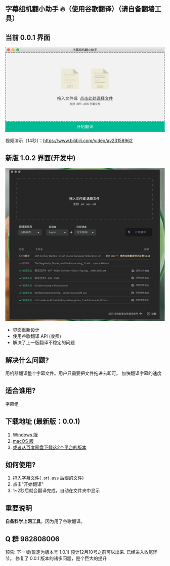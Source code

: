 ## 字幕组机翻小助手 :fire:（使用谷歌翻译）（请自备翻墙工具）    

## 当前 0.0.1 界面
<img src="./image/1.png" alt="how the app look like" width="580">

视频演示（14秒）：https://www.bilibili.com/video/av23158962

## 新版 1.0.2 界面(开发中)
<img src="./image/v2.png">

* 界面重新设计
* 使用谷歌翻译 API (收费)
* 解决了上一版翻译不稳定的问题


## 解决什么问题?
用机器翻译整个字幕文件。用户只需要把文件拖进去即可。
加快翻译字幕的速度  

## 适合谁用?
字幕组

## 下载地址 (最新版：0.0.1)
1. [Windows 版](https://github.com/1c7/translate-subtitle-file/releases/download/0.01/Windows-Translation-Helper-0.0.1-win32-x64.rar)
2. [macOS 版](https://github.com/1c7/translate-subtitle-file/releases/download/0.01/macOS-Translation-Helper-0.01.zip)
3. [或者从百度网盘下载这2个平台的版本](https://pan.baidu.com/s/1ZBa6xGI6MQH4nbxmnPnqwA)    

## 如何使用?
1. 拖入字幕文件( .srt .ass 后缀的文件)
2. 点击"开始翻译"        
3. 1~2秒后就会翻译完成，自动在文件夹中显示          

## 重要说明
**自备科学上网工具**，因为用了谷歌翻译。     

## Q 群 982808006


预告: 下一版(暂定为版本号 1.0.1) 预计12月10号之前可以出来. 已经进入收尾环节。
修复了 0.0.1 版本的诸多问题，是个巨大的提升

<!--
### 如果点"开始翻译"没有反应
1、你没有翻墙（打开全局翻墙）   
2、碰到了谷歌的机器人验证    
3、谷歌可能改接口了导致程序失效   

### 解决方法：
无，等下一个版本吧

### 什么时候发下一版
下一个版本主要是解决：1. 支持批量翻译 2. 支持 VTT 格式的字幕 3. 修复已知 bug (后面拖入的文件会有之前文件的中文)   
什么时候可以发布？ 不知道    

## 最后
0.0.1 用的是盗版 API (谷歌翻译)，不稳定（也就是经常有人反馈他们用不了）的问题也被吐槽很多次了.  
换成正版 API 稳定是稳定了，但是要收费。这就两难了
-->

<!--
## 推荐的工作流 (workflow)
1. 先调整英文字幕的时间轴（比如用 Aegisub）
2. 时间轴调完后, **用这个工具翻译**
3. 中文字幕翻译后，会加到英文字幕的后面（打开 Aegisub 你会看到中文都在后半部分）此时可以用 `Shift` 键加鼠标点击第一行中文字幕和最后一行中文字幕选择范围，选中所有中文字幕，修改 Style
（这样中英双语的样式就不一样了，你可以把中文调大字体，英文调小字体。或不同颜色等）
4. 继续人工翻译即可
-->
